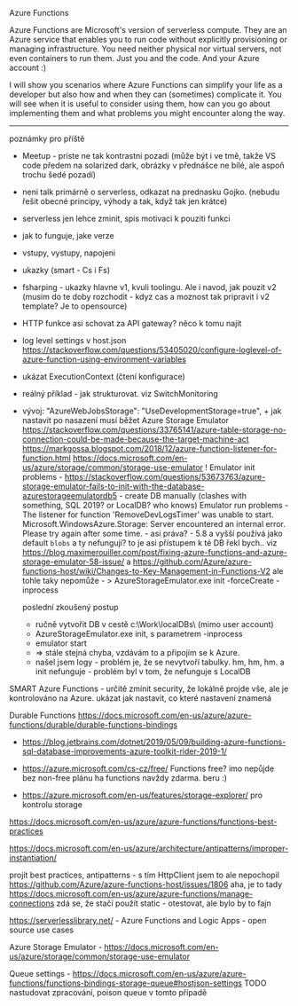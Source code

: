 Azure Functions

Azure Functions are Microsoft's version of serverless compute. They are an Azure service that enables you to run code without explicitly provisioning or managing infrastructure. You need neither physical nor virtual servers, not even containers to run them. Just you and the code. And your Azure account :)

I will show you scenarios where Azure Functions can simplify your life as a developer but also how and when they can (sometimes) complicate it. You will see when it is useful to consider using them, how can you go about implementing them and what problems you might encounter along the way.



---------------------
poznámky pro příště
 * Meetup - priste ne tak kontrastni pozadi (může být i ve tmě, takže VS code předem na solarized dark, obrázky v přednášce ne bílé, ale aspoň trochu šedé pozadí)



- neni talk primárně o serverless, odkazat na prednasku Gojko. (nebudu řešit obecné principy, výhody a tak, když tak jen krátce)
- serverless jen lehce zminit, spis motivaci k pouziti funkci
- jak to funguje, jake verze
- vstupy, vystupy, napojeni
- ukazky (smart - Cs i Fs)
- fsharping - ukazky hlavne v1, kvuli toolingu. Ale i navod, jak pouzit v2 (musim do te doby rozchodit - kdyz cas a moznost tak pripravit i v2 template? Je to opensource)
- HTTP funkce asi schovat za API gateway? něco k tomu najít
- log level settings v host.json https://stackoverflow.com/questions/53405020/configure-loglevel-of-azure-function-using-environment-variables
- ukázat ExecutionContext (čtení konfigurace)
- reálný příklad - jak strukturovat. viz SwitchMonitoring
- vývoj: "AzureWebJobsStorage": "UseDevelopmentStorage=true", + jak nastavit po nasazení
    musí běžet Azure Storage Emulator
    https://stackoverflow.com/questions/33765141/azure-table-storage-no-connection-could-be-made-because-the-target-machine-act
    https://markgossa.blogspot.com/2018/12/azure-function-listener-for-function.html
    https://docs.microsoft.com/en-us/azure/storage/common/storage-use-emulator !
    Emulator init problems
      - https://stackoverflow.com/questions/53673763/azure-storage-emulator-fails-to-init-with-the-database-azurestorageemulatordb5
      - create DB manually (clashes with something, SQL 2019? or LocalDB? who knows)
    Emulator run problems
       - The listener for function 'RemoveDevLogsTimer' was unable to start. Microsoft.WindowsAzure.Storage: Server encountered an internal error. Please try again after some time.
       - asi práva?
        - 5.8 a vyšší používá jako default `blobs` a ty nefungují? to je asi přístupem k té DB řekl bych..
        viz https://blog.maximerouiller.com/post/fixing-azure-functions-and-azure-storage-emulator-58-issue/ a https://github.com/Azure/azure-functions-host/wiki/Changes-to-Key-Management-in-Functions-V2
        ale tohle taky nepomůže
      - > AzureStorageEmulator.exe init -forceCreate -inprocess               

    poslední zkoušený postup
     * ručně vytvořit DB v cestě c:\Work\localDBs\ (mimo user account)
     * AzureStorageEmulator.exe  init, s parametrem -inprocess
     * emulator start
     * => stále stejná chyba, vzdávám to a připojím se k Azure.
     * našel jsem logy - problém je, že se nevytvoří tabulky. hm, hm, hm. a init nefunguje - problém byl v tom, že nefunguje s LocalDB
     


SMART Azure Functions - určitě zmínit security, že lokálně projde vše, ale je kontrolováno na Azure. ukázat jak nastavit, co které nastavení znamená


Durable Functions
https://docs.microsoft.com/en-us/azure/azure-functions/durable/durable-functions-bindings


* https://blog.jetbrains.com/dotnet/2019/05/09/building-azure-functions-sql-database-improvements-azure-toolkit-rider-2019-1/

*   https://azure.microsoft.com/cs-cz/free/ Functions free? imo nepůjde bez non-free plánu
            ha functions navždy zdarma. beru :)
* https://azure.microsoft.com/en-us/features/storage-explorer/ pro kontrolu storage



https://docs.microsoft.com/en-us/azure/azure-functions/functions-best-practices

https://docs.microsoft.com/en-us/azure/architecture/antipatterns/improper-instantiation/


projít best practices, antipatterns - s tím HttpClient jsem to ale nepochopil https://github.com/Azure/azure-functions-host/issues/1806
aha, je to tady https://docs.microsoft.com/en-us/azure/azure-functions/manage-connections
  zdá se, že stačí použít static - otestovat, ale bylo by to fajn



https://serverlesslibrary.net/ - Azure Functions and Logic Apps - open source use cases



Azure Storage Emulator - https://docs.microsoft.com/en-us/azure/storage/common/storage-use-emulator

Queue settings - https://docs.microsoft.com/en-us/azure/azure-functions/functions-bindings-storage-queue#hostjson-settings
TODO nastudovat zpracování, poison queue v tomto případě
